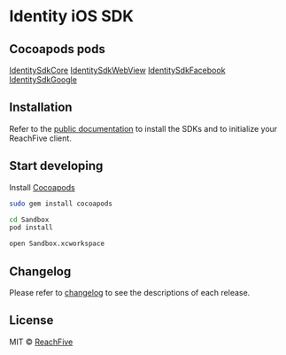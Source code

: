 # Identity iOS SDK

## Cocoapods pods

[IdentitySdkCore](https://cocoapods.org/pods/IdentitySdkCore)
[IdentitySdkWebView](https://cocoapods.org/pods/IdentitySdkWebView)
[IdentitySdkFacebook](https://cocoapods.org/pods/IdentitySdkFacebook)
[IdentitySdkGoogle](https://cocoapods.org/pods/IdentitySdkGoogle)

## Installation

Refer to the [public documentation](https://developer.reach5.co/guides/installation/ios) to install the SDKs and to initialize your ReachFive client.

## Start developing

Install [Cocoapods](https://cocoapods.org)

```sh
sudo gem install cocoapods

cd Sandbox
pod install

open Sandbox.xcworkspace
```

## Changelog

Please refer to [changelog](CHANGELOG.md) to see the descriptions of each release.

## License

MIT © [ReachFive](https://reachfive.co/)

